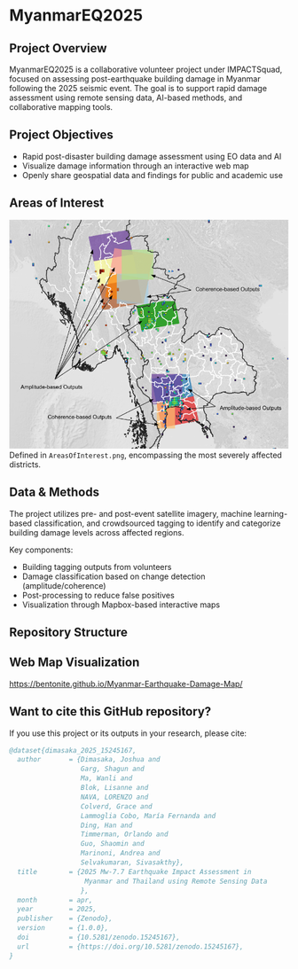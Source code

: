 # MyanmarEQ2025

## Project Overview
MyanmarEQ2025 is a collaborative volunteer project under IMPACTSquad, focused on assessing post-earthquake building damage in Myanmar following the 2025 seismic event. The goal is to support rapid damage assessment using remote sensing data, AI-based methods, and collaborative mapping tools.

## Project Objectives
- Rapid post-disaster building damage assessment using EO data and AI
- Visualize damage information through an interactive web map
- Openly share geospatial data and findings for public and academic use

## Areas of Interest
   ![Areas of Interest](images/Areas_Of_Interest.png)  
   Defined in `AreasOfInterest.png`, encompassing the most severely affected districts.

## Data & Methods
The project utilizes pre- and post-event satellite imagery, machine learning-based classification, and crowdsourced tagging to identify and categorize building damage levels across affected regions.

Key components:
- Building tagging outputs from volunteers
- Damage classification based on change detection (amplitude/coherence)
- Post-processing to reduce false positives
- Visualization through Mapbox-based interactive maps

## Repository Structure

## Web Map Visualization
https://bentonite.github.io/Myanmar-Earthquake-Damage-Map/

## Want to cite this GitHub repository?
If you use this project or its outputs in your research, please cite:
```bibtex
@dataset{dimasaka_2025_15245167,
  author       = {Dimasaka, Joshua and
                  Garg, Shagun and
                  Ma, Wanli and
                  Blok, Lisanne and
                  NAVA, LORENZO and
                  Colverd, Grace and
                  Lammoglia Cobo, María Fernanda and
                  Ding, Han and
                  Timmerman, Orlando and
                  Guo, Shaomin and
                  Marinoni, Andrea and
                  Selvakumaran, Sivasakthy},
  title        = {2025 Mw-7.7 Earthquake Impact Assessment in
                   Myanmar and Thailand using Remote Sensing Data
                  },
  month        = apr,
  year         = 2025,
  publisher    = {Zenodo},
  version      = {1.0.0},
  doi          = {10.5281/zenodo.15245167},
  url          = {https://doi.org/10.5281/zenodo.15245167},
}





